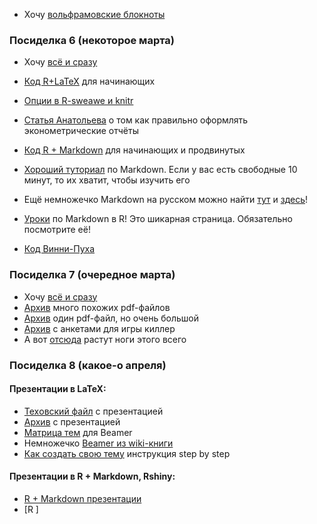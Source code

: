 

* Хочу [вольфрамовские блокноты]( )


### Посиделка 6 (некоторое марта)

* Хочу [всё и сразу]( )

* [Код R+LaTeX]( ) для начинающих
* [Опции в R-sweawe и knitr](http://yihui.name/knitr/options/)
* [Статья Анатольева](http://quantile.ru/04/04-SA.pdf) о том как правильно оформлять эконометрические отчёты

* [Код R + Markdown]( ) для начинающих и продвинутых

* [Хороший туториал](http://www.markdowntutorial.com/) по Markdown. Если у вас есть свободные 10 минут, то их хватит, чтобы изучить его
* Ещё немножечко Markdown на русском можно найти [тут](http://opp.psy.msu.ru/help.php?file=markdown.html) и [здесь](http://opp.psy.msu.ru/help.php?file=advanced_markdown.html)!
* [Уроки](http://rmarkdown.rstudio.com/) по Markdown в R! Это шикарная страница. Обязательно посмотрите её!

* [Код Винни-Пуха]( )


### Посиделка 7 (очередное марта)

* Хочу [всё и сразу]( )
* [Архив]( ) много похожих pdf-файлов
* [Архив]( ) один pdf-файл, но очень большой
* [Архив]( ) с анкетами для игры киллер
* А вот [отсюда](https://botthoughts.wordpress.com/2012/05/17/generating-reports-for-different-data-sets-using-brew-and-knitr/) растут ноги этого всего


### Посиделка 8 (какое-о апреля)

#### Презентации в LaTeX:
* [Texовский файл](https://github.com/FUlyankin/LaTeX/blob/master/sem_6/Presentation/beamer.tex) с презентацией
* [Архив](https://github.com/FUlyankin/LaTeX/raw/master/sem_6/Presentation.zip) с презентацией
*  [Матрица тем](https://www.hartwork.org/beamer-theme-matrix/) для Beamer
* Немножечко [Beamer из wiki-книги](https://en.wikibooks.org/wiki/LaTeX/Presentations)
* [Как создать свою тему](http://hamaluik.com/posts/better-beamer-themes/) инструкция step by step

#### Презентации в R + Markdown, Rshiny:
* [R + Markdown презентации]( )
* [R ]
